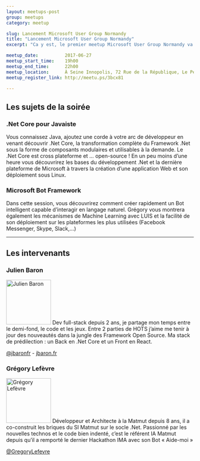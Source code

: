 ```yaml
---
layout: meetups-post
group: meetups
category: meetup

slug: Lancement Microsoft User Group Normandy
title: "Lancement Microsoft User Group Normandy"
excerpt: "Ca y est, le premier meetup Microsoft User Group Normandy va avoir lieu! Cédric Munsch (Matmut) et Julien Baron (Devolis) vous préparent un meetup par trimestre."

meetup_date:          2017-06-27
meetup_start_time:    19h00
meetup_end_time:      22h00
meetup_location:      À Seine Innopolis, 72 Rue de la République, Le Petit Quevilly
meetup_register_link: http://meetu.ps/3bcx81

---
```


## Les sujets de la soirée

### .Net Core pour Javaiste

Vous connaissez Java, ajoutez une corde à votre arc de développeur en venant découvrir .Net Core, la transformation complète du Framework .Net sous la forme de composants modulaires et utilisables à la demande. Le .Net Core est cross plateforme et … open-source ! En un peu moins d’une heure vous découvrirez les bases du développement .Net et la dernière plateforme de Microsoft à travers la création d’une application Web et son déploiement sous Linux.

### Microsoft Bot Framework

Dans cette session, vous découvrirez comment créer rapidement un Bot intelligent capable d’interagir en langage naturel. Grégory vous montrera également les mécanismes de Machine Learning avec LUIS et la facilité de son déploiement sur les plateformes les plus utilisées (Facebook Messenger, Skype, Slack,…)

---

## Les intervenants

### Julien Baron

<img src="/images/meetups/speakers/jbaron.png" alt="Julien  Baron" width="120" class="alignleft" />
Dev full-stack depuis 2 ans, je partage mon temps entre le demi-fond, le code et les jeux. Entre 2 parties de HOTS j’aime me tenir à jour des nouveautés dans la jungle des Framework Open Source. Ma stack de prédilection : un Back en .Net Core et un Front en React.

[@jbaronfr](https://twitter.com/jbaronfr) - [jbaron.fr](https://www.jbaron.fr)

### Grégory Lefèvre


<img src="/images/meetups/speakers/glefevre.png" alt="Grégory Lefèvre" width="120" class="alignleft" />
Développeur et Architecte à la Matmut depuis 8 ans, il a co-construit les briques du SI Matmut sur le socle .Net. Passionné par les nouvelles technos et le code bien indenté, c’est le référent IA Matmut depuis qu’il a remporté le dernier Hackathon IMA avec son Bot « Aide-moi »

[@GregoryLefevre](https://twitter.com/GregoryLefevre)
